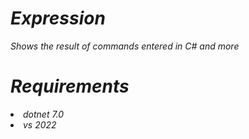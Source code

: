 <em><em>
# Expression
Shows the result of commands entered in C# and more
# Requirements
<li>dotnet 7.0
<li>vs 2022
